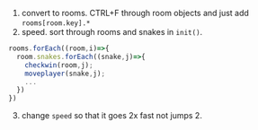 1. convert to rooms. CTRL+F through room objects and just add `rooms[room.key].*`
2. speed. sort through rooms and snakes in `init()`.
```js
rooms.forEach((room,i)=>{
  room.snakes.forEach((snake,j)=>{
    checkwin(room,j);
    moveplayer(snake,j);
    ...
  })
})
```
3. change `speed` so that it goes 2x fast not jumps 2.
